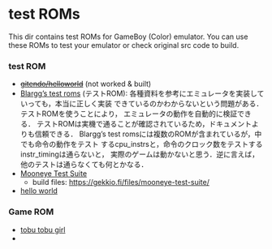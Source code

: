 # test ROMs

This dir contains test ROMs for GameBoy (Color) emulator.
You can use these ROMs to test your emulator or check original src code to build.


### test ROM

- ~~[gitendo/helloworld](https://github.com/gitendo/helloworld)~~ (not worked & built)
- [Blargg’s test roms](https://gbdev.gg8.se/files/roms/blargg-gb-tests/) (テストROM): 各種資料を参考にエミュレータを実装していっても，本当に正しく実装
  できているのかわからないという問題がある．テストROMを使うことにより， エミュレータの動作を自動的に検証できる．
  テストROMは実機で通ることが確認されているため，ドキュメントよりも信頼できる． Blargg’s test
  romsには複数のROMが含まれているが，中でも命令の動作をテスト するcpu_instrsと，命令のクロック数をテストするinstr_timingは通らないと，
  実際のゲームは動かないと思う．逆に言えば，他のテストは通らなくても何とかなる．
- [Mooneye Test Suite](https://github.com/Gekkio/mooneye-test-suite)
    - build files: https://gekkio.fi/files/mooneye-test-suite/
- [hello world](https://github.com/gbdev/gb-asm-tutorial)

### Game ROM

- [tobu tobu girl](https://github.com/SimonLarsen/tobutobugirl)
- 
